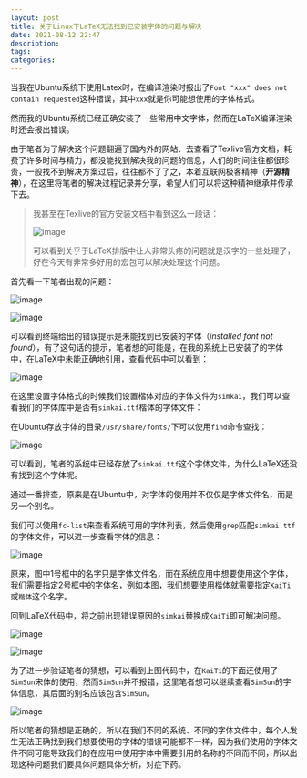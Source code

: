 ```yaml
---
layout: post
title: 关于Linux下LaTeX无法找到已安装字体的问题与解决
date: 2021-08-12 22:47
description: 
tags: 
categories: 
---
```


当我在Ubuntu系统下使用Latex时，在编译渲染时报出了`Font "xxx" does not contain requested`这种错误，其中`xxx`就是你可能想使用的字体格式。

然而我的Ubuntu系统已经正确安装了一些常用中文字体，然而在LaTeX编译渲染时还会报出错误。

由于笔者为了解决这个问题翻遍了国内外的网站、去查看了Texlive官方文档，耗费了许多时间与精力，都没能找到解决我的问题的信息，人们的时间往往都很珍贵，一般找不到解决方案过后，往往都不了了之，本着互联网极客精神（**开源精神**），在这里将笔者的解决过程记录并分享，希望人们可以将这种精神继承并传承下去。

> 我甚至在Texlive的官方安装文档中看到这么一段话：
>
> ![image](https://tva2.sinaimg.cn/large/006VTcCxly1gtee10q7x6j31f10cbqgx.jpg)
>
> 可以看到关乎于LaTeX排版中让人非常头疼的问题就是汉字的一些处理了，好在今天有非常多好用的宏包可以解决处理这个问题。

首先看一下笔者出现的问题：

![image](https://tva3.sinaimg.cn/large/006VTcCxly1gtedg611ydj60w00a9q7w02.jpg)

![image](https://tva4.sinaimg.cn/large/006VTcCxly1gtediiunx3j618z07d79402.jpg)

可以看到终端给出的错误提示是未能找到已安装的字体（*installed font not found*），有了这句话的提示，笔者想的可能是，在我的系统上已安装了的字体中，在LaTeX中未能正确地引用，查看代码中可以看到：

![image](https://tvax4.sinaimg.cn/large/006VTcCxly1gtedm8youxj30mt061jvl.jpg)

在这里设置字体格式的时候我们设置楷体对应的字体文件为`simkai`，我们可以查看我们的字体库中是否有`simkai.ttf`楷体的字体文件：

在Ubuntu存放字体的目录`/usr/share/fonts/`下可以使用`find`命令查找：

![image](https://tva1.sinaimg.cn/large/006VTcCxly1gtedq0ili0j61570aigqc02.jpg)

可以看到，笔者的系统中已经存放了`simkai.ttf`这个字体文件，为什么LaTeX还没有找到这个字体呢。

通过一番排查，原来是在Ubuntu中，对字体的使用并不仅仅是字体文件名，而是另一个别名。

我们可以使用`fc-list`来查看系统可用的字体列表，然后使用`grep`匹配`simkai.ttf`的字体文件，可以进一步查看字体的信息：

![image](https://tva1.sinaimg.cn/large/006VTcCxly1gtedsq4tgrj61580r9b2902.jpg)

原来，图中1号框中的名字只是字体文件名，而在系统应用中想要使用这个字体，我们需要指定2号框中的字体名，例如本图，我们想要使用楷体就需要指定`KaiTi`或`楷体`这个名字。

回到LaTeX代码中，将之前出现错误原因的`simkai`替换成`KaiTi`即可解决问题。

![image](https://tva4.sinaimg.cn/large/006VTcCxly1gtedwcpyd0j60no06dtd402.jpg)

![image](https://tvax3.sinaimg.cn/large/006VTcCxly1gteduycwvij60i102swf302.jpg)

为了进一步验证笔者的猜想，可以看到上图代码中，在`KaiTi`的下面还使用了`SimSun`宋体的使用，然而`SimSun`并不报错，这里笔者想可以继续查看`SimSun`的字体信息，其后面的别名应该包含`SimSun`。

![image](https://tva2.sinaimg.cn/large/006VTcCxly1gtedz60mqcj61540r77wh02.jpg)

所以笔者的猜想是正确的，所以在我们不同的系统、不同的字体文件中，每个人发生无法正确找到我们想要使用的字体的错误可能都不一样，因为我们使用的字体文件不同可能导致我们的在应用中使用字体中需要引用的名称的不同而不同，所以出现这种问题我们要具体问题具体分析，对症下药。
